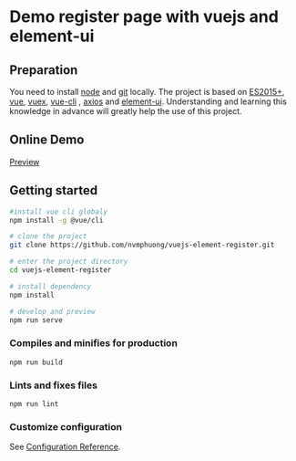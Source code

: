 # Demo register page with vuejs and element-ui


## Preparation

You need to install [node](https://nodejs.org/) and [git](https://git-scm.com/) locally. The project is based on [ES2015+](https://es6.ruanyifeng.com/), [vue](https://cn.vuejs.org/index.html), [vuex](https://vuex.vuejs.org/zh-cn/), [vue-cli](https://github.com/vuejs/vue-cli) , [axios](https://github.com/axios/axios) and [element-ui](https://github.com/ElemeFE/element).
Understanding and learning this knowledge in advance will greatly help the use of this project.

## Online Demo

[Preview](https://nvmphuong.github.io/vuejs-element-register/dist/index.html)

## Getting started

```bash
#install vue cli globaly
npm install -g @vue/cli

# clone the project
git clone https://github.com/nvmphuong/vuejs-element-register.git

# enter the project directory
cd vuejs-element-register

# install dependency
npm install

# develop and preview
npm run serve
```

### Compiles and minifies for production
```
npm run build
```

### Lints and fixes files
```
npm run lint
```

### Customize configuration
See [Configuration Reference](https://cli.vuejs.org/config/).
